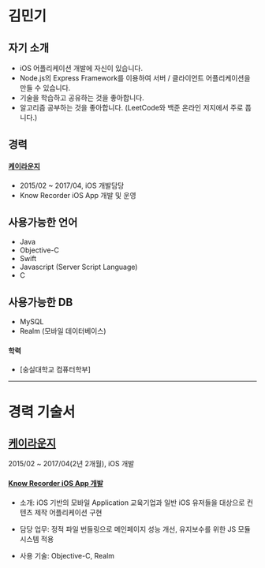 김민기
====

## 자기 소개

- iOS 어플리케이션 개발에 자신이 있습니다.
- Node.js의 Express Framework를 이용하여 서버 / 클라이언트 어플리케이션을 만들 수 있습니다.
- 기술을 학습하고 공유하는 것을 좋아합니다.
- 알고리즘 공부하는 것을 좋아합니다. (LeetCode와 백준 온라인 저지에서 주로 풉니다.)

## 경력

#### [케이라운지](http://www.klounges.com/)

- 2015/02 ~ 2017/04, iOS 개발담당
- Know Recorder iOS App 개발 및 운영

## 사용가능한 언어

- Java
- Objective-C
- Swift
- Javascript (Server Script Language)
- C

## 사용가능한 DB
- MySQL
- Realm (모바일 데이터베이스)

#### 학력

- [숭실대학교 컴퓨터학부]

---

경력 기술서
========

## [케이라운지](http://www.klounges.com/)

 2015/02 ~ 2017/04(2년 2개월), iOS 개발

#### [Know Recorder iOS App 개발](http://www.klounges.com/ko/#section_knowrecorder)

- 소개: iOS 기반의 모바일 Application
교육기업과 일반 iOS 유저들을 대상으로 컨텐츠 제작 어플리케이션 구현

- 담당 업무: 정적 파일 번들링으로 메인페이지 성능 개선, 유지보수를 위한 JS 모듈시스템 적용
- 사용 기술: Objective-C, Realm
